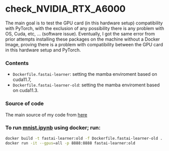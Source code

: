 # check_NVIDIA_RTX_A6000

The main goal is to test the GPU card (in this hardware setup) compatibility with PyTorch,  with the exclusion of any possibility there is any problem with OS, Cuda,  etc, ... (software issue). Eventually,  I got the same error from prior attempts installing these packages on the machine without a Docker Image, proving there is a problem with compatibility between the GPU card in this hardware setup and PyTorch.

### Contents
- ``Dockerfile.fastai-learner``: setting the mamba enviroment based on cuda11.7, 
- ``Dockerfile.fastai-learner-old``: setting the mamba enviroment based on cuda11.3. 

### Source of code
The main source of my code from [here](https://hub.docker.com/r/nvidia/cuda/tags)

### To run [mnist.ipynb](https://walkwithfastai.com/MNIST) using docker; run: 

```bash
docker build -t fastai-learner:old -f Dockerfile.fastai-learner-old .
docker run -it --gpus=all -p 8888:8888 fastai-learner:old
```
